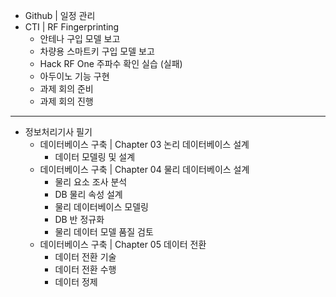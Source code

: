 - Github | 일정 관리
- CTI | RF Fingerprinting
  - 안테나 구입 모델 보고
  - 차량용 스마트키 구입 모델 보고
  - Hack RF One 주파수 확인 실습 (실패)
  - 아두이노 기능 구현
  - 과제 회의 준비
  - 과제 회의 진행
---
- 정보처리기사 필기
  - 데이터베이스 구축 | Chapter 03 논리 데이터베이스 설계
    - 데이터 모델링 및 설계
  - 데이터베이스 구축 | Chapter 04 물리 데이터베이스 설계
    - 물리 요소 조사 분석
    - DB 물리 속성 설계
    - 물리 데이터베이스 모델링
    - DB 반 정규화
    - 물리 데이터 모델 품질 검토
  - 데이터베이스 구축 | Chapter 05 데이터 전환
    - 데이터 전환 기술
    - 데이터 전환 수행
    - 데이터 정제 
